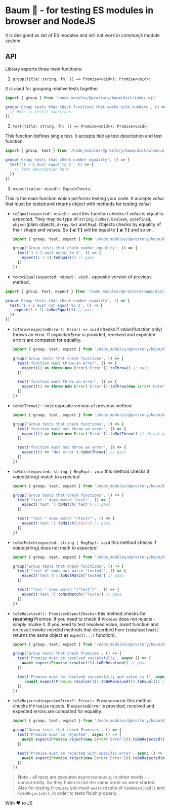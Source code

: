 # Baum 🌴 - for testing ES modules in browser and NodeJS

It is designed as set of ES modules and will not work in *commonjs* module system.

## API

Library exports three main functions:

1. `group(title: string, fn: () => Promise<void>): Promise<void>`:

It is used for grouping relative tests together.

```javascript
import { group } from '/node_modules/@prostory/baum/dist/index.mjs'

group('Group tests that check functions that works with numbers', () => {
  // Here is test() functions.
})
```

2. `test(title: string, fn: () => Promise<void>): Promise<void>`:

This function defines single test. It accepts *title* as test description and test function.

```javascript
import { group, test } from '/node_modules/@prostory/baum/dist/index.mjs'

group('Group tests that check number equality', () => {
  test('1 + 1 must equal to 2', () => {
    // Test desctiption here
  })
})
```

3. `expect(value: mixed): ExpectChecks`:

This is the main function which performs testing your code. It accepts *value* that must be tested and returns object with methods for testing *value*:

  - `toEqual(expected: mixed): void`
    this function checks if *value* is equal to *expected*. They may be type of `string`, `number`, `boolean`, `undefined`, `object`(plain objects, `Array`, `Set` and `Map`). Objects checks by equality of their shape and values. So **{ a: 1 }** will be equal to **{ a: 1 }** and so on.

    ```javascript
    import { group, test, expect } from '/node_modules/@prostory/baum/dist/index.mjs'

    group('Group tests that check number equality', () => {
      test('1 + 1 must equal to 2', () => {
        expect(1 + 1).toEqual(2) // pass
      })
    })
    ```

  - `toNotEqual(expected: mixed): void` - opposite version of previous method.

  ```javascript
  import { group, test, expect } from '/node_modules/@prostory/baum/dist/index.mjs'

  group('Group tests that check number equality', () => {
    test('1 + 1 must not equal to 3', () => {
      expect(1 + 1).toNotEqual(3) // pass
    })
  })
  ```

  - `toThrow(expectedError?: Error) => void`
    checks if *value*(function only) throws an error. If *expectedError* is provided, received and expected errors are compated for equality.

    ```javascript
    import { group, test, expect } from '/node_modules/@prostory/baum/dist/index.mjs'

    group('Group tests that check functions', () => {
      test('function must throw an error', () => {
        expect(() => throw new Error('Error')).toThrow() // pass
      })

      test('function must throw an error', () => {
        expect(() => throw new Error('Error')).toThrow(new Error('Error')) // pass
      })
    })
    ```

  - `toNotThrow(): void`
    opposite version of previous method.

    ```javascript
    import { group, test, expect } from '/node_modules/@prostory/baum/dist/index.mjs'

    group('Group tests that check functions', () => {
      test('function must not throw an error', () => {
        expect(() => throw new Error('Error')).toNotThrow() // do not pass
      })

      test('function must not throw an error', () => {
        expect(() => 'Not error').toNotThrow() // pass
      })
    })
    ```

  - `toMatch(expected: string | RegExp): void`
    this method checks if *value*(string) match to *expected*.

    ```javascript
    import { group, test, expect } from '/node_modules/@prostory/baum/dist/index.mjs'

    group('Group tests that check functions', () => {
      test('"test " does match "test"', () => {
        expect('test ').toMatch('test') // pass
      })

      test('"test " does match "/test/"', () => {
        expect('test ').toMatch(/test/) // pass
      })
    })
    ```

  - `toNotMatch(expected: string | RegExp): void`
    this method checks if *value*(string) does not math to *expected*.

    ```javascript
    import { group, test, expect } from '/node_modules/@prostory/baum/dist/index.mjs'

    group('Group tests that check functions', () => {
      test('"test d" does not match "tested"', () => {
        expect('test d').toNotMatch('tested') // pass
      })

      test('"test " does match "/^test^/"', () => {
        expect('test ').toNotMatch(/^test$/) // pass
      })
    })
    ```

  - `toBeResolved(): Promise<ExpectChecks>`
    this method checks for **resolving** Promise. If you need to check if `Promise` does not rejects - simply invoke it. If you need to test resolved value, *await* function and on result invoke needed methods that described here (`toBeResolved()` returns the same object as `expect(...)` function).

    ```javascript
    import { group, test, expect } from '/node_modules/@prostory/baum/dist/index.mjs'

    group('Group tests that check Promises', () => {
      test('Promise must be resolved successfully', async () => {
        await expect(Promise.resolve(1)).toBeResolved() // pass
      })

      test('Promise must be resolved successfully and value is 1', async () => {
        ;(await expect(Promise.resolve(1)).toBeResolved()).toEqual(1) // pass
      })
    })
    ```

  - `toBeRejected(expectedError?: Error): Promise<void>`
    this methos checks if `Promise` rejects. If `expectedError` is provided, received and expected errors are compated for equality.

    ```javascript
    import { group, test, expect } from '/node_modules/@prostory/baum/dist/index.mjs'

    group('Group tests that check Promises', () => {
      test('Promise must be rejected', async () => {
        await expect(Promise.reject(new Error('Error'))).toBeRejected() // pass
      })

      test('Promise must be rejected with specific error', async () => {
        await expect(Promise.reject(new Error('Error'))).toBeRejected(new Error('Error')) // pass
      })
    })
    ```

> Note - all tests are executed asyncrounously, in other words - concurrently. So they finish in not the same order as were started. Also for testing `Promises` you must `await` results of `toBeResolved()` and `toBeRejected()`, in order to tests finish properly.

With ❤️ to JS